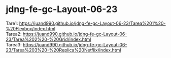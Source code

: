 # jdng-fe-gc-Layout-06-23
Tare1: https://juand990.github.io/jdng-fe-gc-Layout-06-23/Tarea%201%20-%20Flexbox/index.html<br>
Tarea2: https://juand990.github.io/jdng-fe-gc-Layout-06-23/Tarea%202%20-%20Grid/index.html<br>
Tarea3: https://juand990.github.io/jdng-fe-gc-Layout-06-23/Tarea%203%20-%20Replica%20Netflix/index.html<br>
